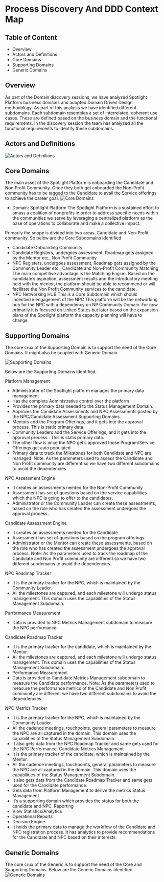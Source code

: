 # Process Discovery And DDD Context Map
## Table of Content
- Overview 
- Actors and Definitions
- Core Domains 
- Supporting Domains
- Generic Domains 

## Overview 
As part of the Domain discovery sessions, we have analyzed Spotlight Platform business domains and adopted Domain Driven Design methodology. As part of this analysis we have identified different subdomains. 
Each subdomain resembles a set of interrelated, coherent use cases. These are defined based on the business domain and the functional requirements. In the discovery session the team has analyzed all the functional requirements to identify these subdomains.

## Actors and Definitions
![Actors and Definitions](Images/ActorsandDefinitions.png)

## Core Domains 
The main asset of the Spotlight Platform is onboarding the Candidate and Non Profit Community. Once they both get onboarded the Non-Profit community has to be tagged to the Candidate to avail the Service offerings to achieve the career goal. 
![Core Domains](Images/CoreDomains.png)

- Domain: Spotlight Platform
The Spotlight Platform is a sustained effort to amass a coalition of nonprofits in order to address specific needs within the communities we serve by leveraging a centralized platform as the base of operations to collaborate and make a collective impact.

Primarily the scope is divided into two areas.
Candidate and Non-Profit community. So below are the Core Subdomains identified
- Candidate Onboarding Community
- Candidate Registers, undergoes assessment, Roadmap gets assigned by the Mentor etc.,
Non Profit Community
-	NPC Registers, undergoes assessment, Roadmap gets assigned by the Community Leader etc.,
Candidate and Non-Profit Community Matching
The main competitive advantage is the Matching Engine. Based on the candidate’s aspiration, assessment results and the introductory meeting held with the mentor, the platform should be able to recommend or will facilitate the Non Profit Community services to the candidate.
- NPC Networking HUB
This is a Core Subdomain which should incentivize engagement of the NPC
This platform will be the networking hub for the NPC with a dependency on NP Community Domain.
For now primarily it is focused on United States but later based on the expansion plans of the Spotlight platform the capacity planning will have to change. 

## Supporting Domains
The core crux of the Supporting Domain is to support the need of the Core Domains. It might also be coupled with Generic Domain. 

![Supporting Domains](Images/Supporting%20Domains.png)

Below are the Supporting Domains identified.

Platform Management
- Administrator of the Spotlight platform manages the primary data management
- Has the complete Administrative control over the platform
- Provides the primary data needed to the Status Management Domain.
- Approves the Candidate Assessments and NPC Assessments posted by the NPC/Candidate Assessment Supporting Domains. 
- Mentors add the Program Offerings, and it gets into the approval process. This is static primary data.
- Community Leaders add the Service Offerings, and it gets into the approval process.. This is statis primary data.
- The other flow is once the NPO get’s approved those Program/Service Offerings get auto populated 
- Primary data to track the Milestones for both Candidate and NPC are managed.
Note: As the parameters used to assess the Candidate and Non Profit community are different so we have two different subdomains to avoid the dependencies.

NPC Assessment Engine
- It creates an assessments needed for the Non-Profit Community
- Assessment has set of questions based on the service capabilities which the NPC is going to offer to the candidates.
- Administrator or the Community Leader can create these assessments, based on the role who has created the assessment undergoes the approval process.

Candidate Assessment Engine
- It creates an assessments needed for the Candidate
- Assessment has set of questions based on the program offerings.
- Administrator or the Mentor can create these assessments, based on the role who has created the assessment undergoes the approval process.
Note: As the parameters used to track the roadmap of the Candidate and Non Profit community are different so we have two different subdomains to avoid the dependencies.

NPC Roadmap Tracker
- It is the primary tracker for the NPC, which is maintained by the Community Leader.
- All the milestones are captured, and each milestone will undergo status management. This domain uses the capabilities of the Status Management Subdomain. 

Performance Measurement
- Data is provided to NPC Metrics Management subdomain to measure the NPC performance.

Candidate Roadmap Tracker
- It is the primary tracker for the candidate, which is maintained by the Mentor.
- All the milestones are captured, and each milestone will undergo status management. This domain uses the capabilities of the Status Management Subdomain. 
- Performance Measurement
- Data is provided to Candidate Metrics Management subdomain to measure the Candidate performance.
Note: As the parameters used to measure the performance metrics of the Candidate and Non Profit community are different we have two different subdomains to avoid the dependencies.

NPC Metrics Tracker
- It is the primary tracker for the NPC, which is maintained by the Community Leader.
- All the cadence meetings, touchpoints, general parameters to measure the NPC are all captured in the domain. This domain uses the capabilities of the Status Management Subdomain. 
- It also gets data from the NPC Roadmap Tracker and same gets used for the NPC Performance.
Candidate Metrics Management
-	It is the primary tracker of the candidate, which is maintained by the Mentor.
-	All the cadence meetings, touchpoints, general parameters to measure the NPC are all captured in the domain. This domain uses the capabilities of the Status Management Subdomain. 
-	It also gets data from the Candidate Roadmap Tracker and same gets used for the Candidate performance.
-	Gets data from Platform Management to derive the metrics
Status Management
- It’s a supporting domain which provides the status for both the candidate and NPC.
Reporting
- View Statistics/Analytics
-	Operational Reports
-	Decision Engine
-	It holds the primary data to manage the workflow of the Candidate and NPC registration process.
	It has analytics to provide recommendations for the Candidate and NPC based on their interests.
## Generic Domains 
The core crux of the Generic is to support the need of the Core and Supporting Domains. Below are the Generic Domains identified.
![Generic Domains](Images/GenericDomains.png)

